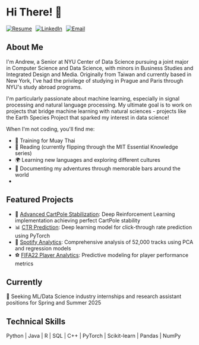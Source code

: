 # Hi There! 👋 

<div style="display: flex; gap: 10px;">
    <a href="https://github.com/ALiao18/Resume/blob/main/resumeF24.pdf">
        <img src="https://img.shields.io/badge/Resume-purple?style=for-the-badge" alt="Resume"/>
    </a>
    <a href="https://www.linkedin.com/in/andrew-liao18/">
        <img src="https://img.shields.io/badge/LinkedIn-0077B5?style=for-the-badge&logo=linkedin&logoColor=white" alt="LinkedIn"/>
    </a>
    <a href="mailto:yl8520@nyu.edu">
        <img src="https://img.shields.io/badge/Email-D14836?style=for-the-badge&logo=gmail&logoColor=white" alt="Email"/>
    </a>
</div>

## About Me
I'm Andrew, a Senior at NYU Center of Data Science pursuing a joint major in Computer Science and Data Science, with minors in Business Studies and Integrated Design and Media. Originally from Taiwan and currently based in New York, I've had the privilege of studying in Prague and Paris through NYU's study abroad programs.

I'm particularly passionate about machine learning, especially in signal processing and natural language processing. My ultimate goal is to work on projects that bridge machine learning with natural sciences - projects like the Earth Species Project that sparked my interest in data science!

When I'm not coding, you'll find me:
- 🥊 Training for Muay Thai
- 📘 Reading (currently flipping through the MIT Essential Knowledge series)
- 🌍 Learning new languages and exploring different cultures
- 🍻 Documenting my adventures through memorable bars around the world
- 
## Featured Projects
- 🤖 [Advanced CartPole Stabilization](https://github.com/ALiao18/Deep-RL-Cartpole): Deep Reinforcement Learning implementation achieving perfect CartPole stability
- 📊 [CTR Prediction](https://github.com/ALiao18/AVAZU-CTR-Classification): Deep learning model for click-through rate prediction using PyTorch
- 🎵 [Spotify Analytics](https://github.com/ALiao18/Charting-the-Charts): Comprehensive analysis of 52,000 tracks using PCA and regression models
- ⚽ [FIFA22 Player Analytics](https://github.com/ALiao18/FIFA22-Player-Data-Analysis): Predictive modeling for player performance metrics

## Currently
🔭 Seeking ML/Data Science industry internships and research assistant positions for Spring and Summer 2025

## Technical Skills
Python | Java | R | SQL | C++ | PyTorch | Scikit-learn | Pandas | NumPy
